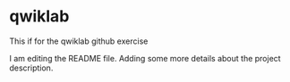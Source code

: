 # qwiklab
This if for the qwiklab github exercise

I am editing the README file. Adding some more details about the project description.
